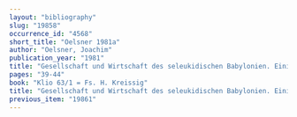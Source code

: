 ```yaml
---
layout: "bibliography"
slug: "19858"
occurrence_id: "4568"
short_title: "Oelsner 1981a"
author: "Oelsner, Joachim"
publication_year: "1981"
title: "Gesellschaft und Wirtschaft des seleukidischen Babylonien. Einige Beobachtungen an den Keilschrifttexten aus Uruk"
pages: "39-44"
book: "Klio 63/1 = Fs. H. Kreissig"
title: "Gesellschaft und Wirtschaft des seleukidischen Babylonien. Einige Beobachtungen an den Keilschrifttexten aus Uruk"
previous_item: "19861"
---
```

